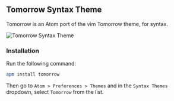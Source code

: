 ## Tomorrow Syntax Theme

Tomorrow is an Atom port of the vim Tomorrow theme, for syntax.

![Tomorrow Syntax Theme](http://cl.ly/image/1G1i3D1Z1q0T/download/tomorrow-cap.png)

### Installation

Run the following command:

```sh
apm install tomorrow
```

Then go to `Atom > Preferences > Themes` and in the `Syntax Themes` dropdown, select `Tomorrow` from the list.

